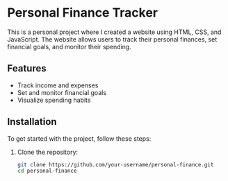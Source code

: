 # Personal Finance Tracker

This is a personal project where I created a website using HTML, CSS, and JavaScript. The website allows users to track their personal finances, set financial goals, and monitor their spending.

## Features

- Track income and expenses
- Set and monitor financial goals
- Visualize spending habits

## Installation

To get started with the project, follow these steps:

1. Clone the repository:

   ```bash
   git clone https://github.com/your-username/personal-finance.git
   cd personal-finance
